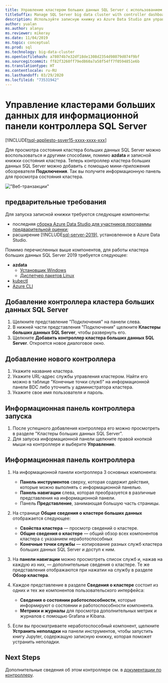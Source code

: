 ```yaml
---
title: Управление кластером больших данных SQL Server с использованием информационной панели контроллера
titleSuffix: Manage SQL Server big data cluster with controller dashboard
description: Используйте записную книжку из Azure Data Studio для управления кластером больших данных и устранения его неполадок.
author: yualan
ms.author: alanyu
ms.reviewer: mikeray
ms.date: 11/04/2019
ms.topic: conceptual
ms.prod: sql
ms.technology: big-data-cluster
ms.openlocfilehash: a78074b7e32df18de1308d2354d98079d074f9bf
ms.sourcegitcommit: ff82f3260ff79ed860a7a58f54ff7f0594851e6b
ms.translationtype: HT
ms.contentlocale: ru-RU
ms.lasthandoff: 03/29/2020
ms.locfileid: "73531942"
---
```

# <a name="manage-big-data-clusters-for-sql-server-controller-dashboard"></a>Управление кластерами больших данных для информационной панели контроллера SQL Server

[!INCLUDE[tsql-appliesto-ssver15-xxxx-xxxx-xxx](../includes/tsql-appliesto-ssver15-xxxx-xxxx-xxx.md)]

Для просмотра состояния кластера больших данных SQL Server можно воспользоваться и другими способами, помимо **azdata** и записной книжки состояния кластера. Теперь контроллер кластера больших данных SQL Server можно добавить с помощью мини-приложения обозревателя **Подключения**. Так вы получите информационную панель для просмотра состояния кластера.

!["Веб-транзакции"](media/manage-with-controller-dashboard/controller-dashboard.png)
## <a name="prerequisites"></a>предварительные требования

Для запуска записной книжки требуются следующие компоненты:

* последняя [сборка Azure Data Studio для участников программы предварительной оценки](https://docs.microsoft.com/sql/big-data-cluster/deploy-big-data-tools?view=sqlallproducts-download-and-install-azure-data-studio-sql-server-2019-release-candidate-rc);
* расширение [!INCLUDE[sql-server-2019](../includes/sssqlv15-md.md)], установленное в Azure Data Studio.

Помимо перечисленных выше компонентов, для работы кластера больших данных SQL Server 2019 требуется следующее:

* **azdata**
    - [Установщик Windows](deploy-install-azdata-installer.md)
    - [Диспетчер пакетов Linux](deploy-install-azdata-linux-package.md)
* [kubectl](https://kubernetes.io/docs/tasks/tools/install-kubectl/#install-kubectl-binary-using-native-package-management)
* [Azure CLI](/cli/azure/install-azure-cli)

## <a name="add-sql-server-big-data-cluster-controller"></a>Добавление контроллера кластера больших данных SQL Server

1. Щелкните представление "Подключения" на панели слева.
2. В нижней части представления "Подключения" щелкните **Кластеры больших данных SQL Server**, чтобы развернуть его.
3. Щелкните **Добавить контроллер кластера больших данных SQL Server**. Откроется новое диалоговое окно.

## <a name="add-new-controller"></a>Добавление нового контроллера

1. Укажите название кластера.
2. Укажите URL-адрес службы управления кластером. Найти его можно в таблице "Конечные точки служб" на информационной панели BDC либо уточнить у администратора кластера.
3. Укажите свое имя пользователя и пароль.

## <a name="launch-controller-dashboard"></a>Информационная панель контроллера запуска

1. После успешного добавления контроллера его можно просмотреть в разделе "Кластеры больших данных SQL Server".
2. Для запуска информационной панели щелкните правой кнопкой мыши на контроллере и выберите **Управление**.

## <a name="controller-dashboard"></a>Информационная панель контроллера

1. На информационной панели контроллера 3 основных компонента:

    - **Панель инструментов** сверху, которая содержит действия, которые можно выполнять с информационной панелью.
    - **Панель навигации** слева, которая преобразуется в различные представления на информационной панели.
    - Панель **Представление**, занимающая большую часть страницы.

2. На странице **Общие сведения о кластере больших данных** отображается следующее:

    - **Свойства кластера** — просмотр сведений о кластере.
    - **Общие сведения о кластере** — общий обзор всех компонентов кластера с указанием неработоспособных
    - **Конечные точки службы** — копирование разных служб кластера больших данных SQL Server и доступ к ним.

3. На **панели навигации** можно просмотреть список служб и, нажав на каждую из них, — дополнительные сведения о кластере. Те же представления отображаются при нажатии на службу в разделе **Обзор кластера**.

4. Каждое представление в разделе **Сведения о кластере** состоит из одних и тех же компонентов пользовательского интерфейса:

    - **Сведения о состоянии работоспособности**, которые информируют о состоянии и работоспособности компонента.
    - **Метрики и журналы** для просмотра дополнительных метрик и журналов с помощью Grafana и Kibana.

1. Если вы просматриваете неработоспособный компонент, щелкните **Устранить неполадки** на панели инструментов, чтобы запустить книгу Jupyter, содержащую записную книжку, которая поможет устранить неполадки.

## <a name="next-steps"></a>Next Steps

Дополнительные сведения об этом контроллере см. в [документации по контроллеру](concept-controller.md).